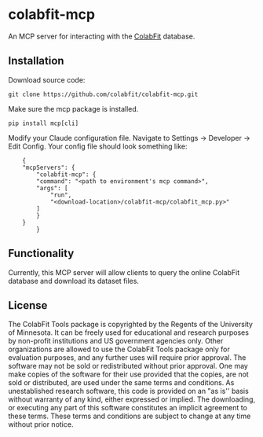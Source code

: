 # colabfit-mcp

An MCP server for interacting with the [ColabFit](https://materials.colabfit.org) database.

## Installation
Download source code:
```
git clone https://github.com/colabfit/colabfit-mcp.git
```
Make sure the mcp package is installed.
```
pip install mcp[cli]
```
Modify your Claude configuration file.
Navigate to Settings &rarr; Developer &rarr; Edit Config.
Your config file should look something like:
```
    {
    "mcpServers": {
        "colabfit-mcp": {
        "command": "<path to environment's mcp command>",
        "args": [
            "run",
            "<download-location>/colabfit-mcp/colabfit_mcp.py>"
        ]
        }
    }
        }
```

## Functionality
Currently, this MCP server will allow clients to query the online ColabFit database and download its dataset files.

## License
The ColabFit Tools package is copyrighted by the Regents of the University of
Minnesota. It can be freely used for educational and research purposes by
non-profit institutions and US government agencies only. Other organizations are
allowed to use the ColabFit Tools package only for evaluation purposes, and any
further uses will require prior approval. The software may not be sold or
redistributed without prior approval. One may make copies of the software for
their use provided that the copies, are not sold or distributed, are used under
the same terms and conditions. As unestablished research software, this code is
provided on an "as is'' basis without warranty of any kind, either expressed or
implied. The downloading, or executing any part of this software constitutes an
implicit agreement to these terms. These terms and conditions are subject to
change at any time without prior notice.

[mcp-name: io.github.colabfit/colabfit-mcp]: # 

